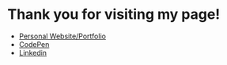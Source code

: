# Thank you for visiting my page!

- [Personal Website/Portfolio](https://jessicatrans.github.io/)
- [CodePen](https://codepen.io/jessicatrans)
- [Linkedin](https://www.linkedin.com/in/jessicatrans/)
